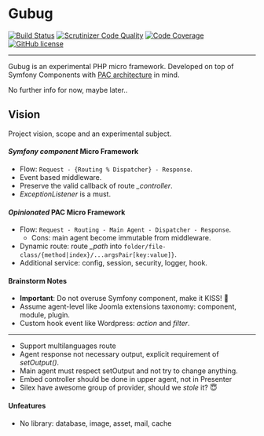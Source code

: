 # Gubug

[![Build Status](https://travis-ci.org/qaharmdz/gubug.svg?branch=master)](https://travis-ci.org/qaharmdz/gubug)
[![Scrutinizer Code Quality](https://scrutinizer-ci.com/g/qaharmdz/gubug/badges/quality-score.png?b=master)](https://scrutinizer-ci.com/g/qaharmdz/gubug/)
[![Code Coverage](https://scrutinizer-ci.com/g/qaharmdz/gubug/badges/coverage.png?b=master)](https://scrutinizer-ci.com/g/qaharmdz/gubug/)
[![GitHub license](https://img.shields.io/github/license/qaharmdz/gubug.svg)](https://github.com/qaharmdz/gubug/blob/master/LICENSE)

---

Gubug is an experimental PHP micro framework. Developed on top of Symfony Components with [PAC architecture](https://en.wikipedia.org/wiki/Presentation-abstraction-control) in mind.

No further info for now, maybe later..

## Vision
Project vision, scope and an experimental subject.

#### _Symfony component_ Micro Framework
- Flow: ```Request - {Routing % Dispatcher} - Response```.
- Event based middleware.
- Preserve the valid callback of route _\_controller_.
- _ExceptionListener_ is a must.

#### _Opinionated_ PAC Micro Framework
- Flow: ```Request - Routing - Main Agent - Dispatcher - Response```.
    - Cons: main agent become immutable from middleware.
- Dynamic route: route _\_path_ into ```folder/file-class/{method|index}/...argsPair[key:value]}```.
- Additional service: config, session, security, logger, hook.

#### Brainstorm Notes
- __Important__: Do not overuse Symfony component, make it KISS! :kiss:
- Assume agent-level like Joomla extensions taxonomy: component, module, plugin.
- Custom hook event like Wordpress: _action_ and _filter_.
---
- Support multilanguages route
- Agent response not necessary output, explicit requirement of _setOutput()_.
- Main agent must respect setOutput and not try to change anything.
- Embed controller should be done in upper agent, not in Presenter
- Silex have awesome group of provider, should we _stole_ it? :innocent:

#### Unfeatures
- No library: database, image, asset, mail, cache

